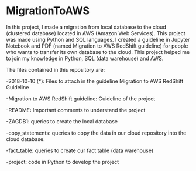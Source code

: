 # MigrationToAWS

In this project, I made a migration from local database to the cloud (clustered database) located in AWS (Amazon Web Services). This project was made using Python and SQL languages. I created a guideline in Jupyter Notebook and PDF (named Migration to AWS RedShift guideline) for people who wants to transfer its own database to the cloud. This project helped me to join my knowledge in Python, SQL (data warehouse) and AWS.

The files contained in this repository are:

-2018-10-10 (*): Files to attach in the guideline Migration to AWS RedShift Guideline

-Migration to AWS RedShift guideline: Guideline of the project

-README: Important comments to understand the project

-ZAGDB1: queries to create the local database

-copy_statements: queries to copy the data in our cloud repository into the cloud database.

-fact_table: queries to create our fact table (data warehouse)

-project: code in Python to develop the project